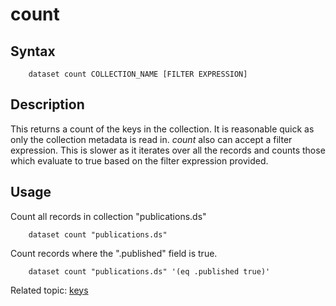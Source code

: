 
# count

## Syntax

```
    dataset count COLLECTION_NAME [FILTER EXPRESSION]
```

## Description

This returns a count of the keys in the collection. It is reasonable 
quick as only the collection metadata is read in. *count* also can 
accept a filter expression. This is slower as it iterates over all 
the records and counts those which evaluate to true based on the
filter expression provided.

## Usage

Count all records in collection "publications.ds"

```shell
    dataset count "publications.ds"
```

Count records where the ".published" field is true.

```shell
    dataset count "publications.ds" '(eq .published true)'
```

Related topic: [keys](keys.html)

